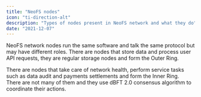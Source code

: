 ```yaml
---
title: "NeoFS nodes"
icon: "ti-direction-alt"
description: "Types of nodes present in NeoFS network and what they do"
date: "2021-12-07"
---
```


NeoFS network nodes run the same software and talk the same protocol but may have different roles. There are nodes that store data and process user API requests, they are regular storage nodes and form the Outer Ring.

There are nodes that take care of network health, perform service tasks such as data audit and payments settlements and form the Inner Ring. There are not many of them and they use dBFT 2.0 consensus algorithm to coordinate their actions.
